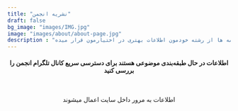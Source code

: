 ```yaml
---
title: "نشریه انجمن"
draft: false
bg_image: "images/IMG.jpg"
image: "images/about/about-page.jpg"
description : "نشریه انجمن با تولید ماهنامه و خبرنامه ها از رشته خودمون اطلاعات بهتری در اختیارمون قرار میده"
---
```


<div align="center">
<h4 dir="rtl">اطلاعات در حال طبقه‌بندی موضوعی هستند برای دسترسی سریع کانال تلگرام انجمن را بررسی کنید</h4><br><p>اطلاعات به مرور داخل سایت اعمال میشوند</p>
</div>